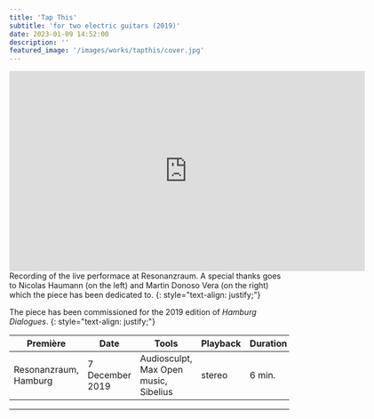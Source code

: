 ```yaml
---
title: 'Tap This'
subtitle: 'for two electric guitars (2019)'
date: 2023-01-09 14:52:00
description: ''
featured_image: '/images/works/tapthis/cover.jpg'
---
```



<iframe src="https://player.vimeo.com/video/690592124" width="640" height="360" frameborder="0" allowfullscreen></iframe>
Recording of the live performace at Resonanzraum. A special thanks goes to Nicolas Haumann (on the left) and Martin Donoso Vera (on the right) which the piece has been dedicated to.
{: style="text-align: justify;"}

The piece has been commissioned for the 2019 edition of _Hamburg Dialogues_.
{: style="text-align: justify;"}


| Première                | Date              | Tools                                   | Playback   | Duration   |
|-------------------------|-------------------|-----------------------------------------|------------|------------|
| Resonanzraum, Hamburg   | 7 December 2019   | Audiosculpt, Max Open music, Sibelius   | stereo     | 6 min.     |


---